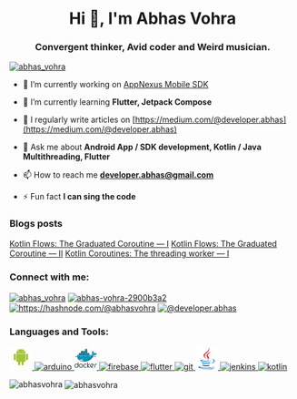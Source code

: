 <h1 align="center">Hi 👋, I'm Abhas Vohra</h1>
<h3 align="center">Convergent thinker, Avid coder and Weird musician.</h3>

<p align="left"> <a href="https://twitter.com/abhas_vohra" target="blank"><img src="https://img.shields.io/twitter/follow/abhas_vohra?logo=twitter&style=for-the-badge" alt="abhas_vohra" /></a> </p>

- 🔭 I’m currently working on [AppNexus Mobile SDK](https://github.com/appnexus/mobile-sdk-android)

- 🌱 I’m currently learning **Flutter, Jetpack Compose**

- 📝 I regularly write articles on [https://medium.com/@developer.abhas](https://medium.com/@developer.abhas)

- 💬 Ask me about **Android App / SDK development, Kotlin / Java Multithreading, Flutter**

- 📫 How to reach me **developer.abhas@gmail.com**

- ⚡ Fun fact **I can sing the code**

### Blogs posts
<!-- BLOG-POST-LIST:START -->
<a href="https://medium.com/@developer.abhas/kotlin-flows-the-graduated-coroutine-i-c0899eab0a36">Kotlin Flows: The Graduated Coroutine — I</a>
<a href="https://medium.com/@developer.abhas/kotlin-flows-the-graduated-coroutine-i-i-7c93192748b5">Kotlin Flows: The Graduated Coroutine — II</a>
<a href="https://medium.com/@developer.abhas/kotlin-coroutines-b073946c4ee8">Kotlin Coroutines: The threading worker — I</a>
<!-- BLOG-POST-LIST:END -->

<h3 align="left">Connect with me:</h3>
<p align="left">
<a href="https://twitter.com/abhas_vohra" target="blank"><img align="center" src="https://raw.githubusercontent.com/rahuldkjain/github-profile-readme-generator/master/src/images/icons/Social/twitter.svg" alt="abhas_vohra" height="30" width="40" /></a>
<a href="https://linkedin.com/in/abhas-vohra-2900b3a2" target="blank"><img align="center" src="https://raw.githubusercontent.com/rahuldkjain/github-profile-readme-generator/master/src/images/icons/Social/linked-in-alt.svg" alt="abhas-vohra-2900b3a2" height="30" width="40" /></a>
<a href="https://hashnode.com/@abhasvohra" target="blank"><img align="center" src="https://raw.githubusercontent.com/rahuldkjain/github-profile-readme-generator/master/src/images/icons/Social/hashnode.svg" alt="https://hashnode.com/@abhasvohra" height="30" width="40" /></a>
<a href="https://medium.com/@developer.abhas" target="blank"><img align="center" src="https://raw.githubusercontent.com/rahuldkjain/github-profile-readme-generator/master/src/images/icons/Social/medium.svg" alt="@developer.abhas" height="30" width="40" /></a>
</p>

<h3 align="left">Languages and Tools:</h3>
<p align="left"> <a href="https://developer.android.com" target="_blank" rel="noreferrer"> <img src="https://raw.githubusercontent.com/devicons/devicon/master/icons/android/android-original-wordmark.svg" alt="android" width="40" height="40"/> </a> <a href="https://www.arduino.cc/" target="_blank" rel="noreferrer"> <img src="https://cdn.worldvectorlogo.com/logos/arduino-1.svg" alt="arduino" width="40" height="40"/> </a> <a href="https://www.docker.com/" target="_blank" rel="noreferrer"> <img src="https://raw.githubusercontent.com/devicons/devicon/master/icons/docker/docker-original-wordmark.svg" alt="docker" width="40" height="40"/> </a> <a href="https://firebase.google.com/" target="_blank" rel="noreferrer"> <img src="https://www.vectorlogo.zone/logos/firebase/firebase-icon.svg" alt="firebase" width="40" height="40"/> </a> <a href="https://flutter.dev" target="_blank" rel="noreferrer"> <img src="https://www.vectorlogo.zone/logos/flutterio/flutterio-icon.svg" alt="flutter" width="40" height="40"/> </a> <a href="https://git-scm.com/" target="_blank" rel="noreferrer"> <img src="https://www.vectorlogo.zone/logos/git-scm/git-scm-icon.svg" alt="git" width="40" height="40"/> </a> <a href="https://www.java.com" target="_blank" rel="noreferrer"> <img src="https://raw.githubusercontent.com/devicons/devicon/master/icons/java/java-original.svg" alt="java" width="40" height="40"/> </a> <a href="https://www.jenkins.io" target="_blank" rel="noreferrer"> <img src="https://www.vectorlogo.zone/logos/jenkins/jenkins-icon.svg" alt="jenkins" width="40" height="40"/> </a> <a href="https://kotlinlang.org" target="_blank" rel="noreferrer"> <img src="https://www.vectorlogo.zone/logos/kotlinlang/kotlinlang-icon.svg" alt="kotlin" width="40" height="40"/> </a> </p>

<p><img align="left" src="https://github-readme-stats.vercel.app/api/top-langs?username=abhasvohra&show_icons=true&locale=en&layout=compact" alt="abhasvohra" /></p>

<p>&nbsp;<img align="center" src="https://github-readme-stats.vercel.app/api?username=abhasvohra&show_icons=true&locale=en" alt="abhasvohra" /></p>
